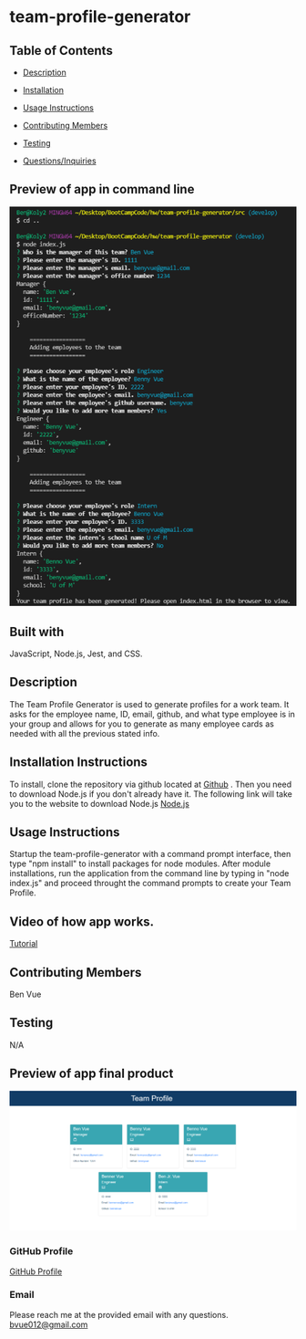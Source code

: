 # team-profile-generator

  ## Table of Contents
  * [Description](#Description)
  * [Installation](#Installation-Instructions)
  * [Usage Instructions](#Usage-Instructions)
  
  * [Contributing Members](#Contributing-Members)
  * [Testing](#Testing)    
  * [Questions/Inquiries](#Questions/Inquiries)


  ## Preview of app in command line
  ![TEAMPROFILEGENERATOR](./src/images/team-profile-generator-prompts.PNG)


  ## Built with
  JavaScript, Node.js, Jest, and CSS.

  ## Description
  The Team Profile Generator is used to generate profiles for a work team. It asks for the employee name, ID, email, github, and what type employee is in your group and allows for you to generate as many employee cards as needed with all the previous stated info.  

  ## Installation Instructions 
  To install, clone the repository via github located at [Github](https://benyvue.github.io/team-profile-generator/) . Then you need to download Node.js if you don't already have it. The following link will take you to the website to download Node.js [Node.js](https://nodejs.org/en/download/)

  ## Usage Instructions
  Startup the team-profile-generator with a command prompt interface, then type "npm install" to install packages for node modules. After module installations, run the application from the command line by typing in "node index.js" and proceed throught the command prompts to create your Team Profile.

  ## Video of how app works.
  [Tutorial](https://watch.screencastify.com/v/UOfx2BBVf4d7ggVBYHJX)

  ## Contributing Members
  Ben Vue

  ## Testing 
   N/A

  ## Preview of app final product
  ![FINALPRODCUT](./src/images/final-product.PNG)

  ### GitHub Profile
  [GitHub Profile](http://github.com/benyvue)

  ### Email
  Please reach me at the provided email with any questions. bvue012@gmail.com
